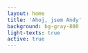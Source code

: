 ```yaml
---
layout: home
title: 'Ahoj, jsem Andy'
background: bg-gray-800
light-texts: true
active: true
---
```

###
